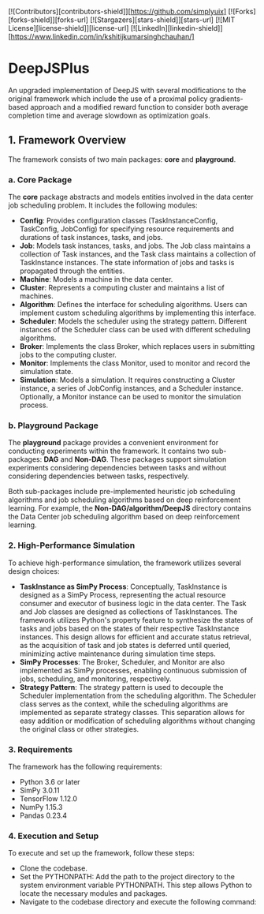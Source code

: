 <a name="readme-top"></a>
<!-- PROJECT SHIELDS -->
<!--
*** I'm using markdown "reference style" links for readability.
*** Reference links are enclosed in brackets [ ] instead of parentheses ( ).
*** See the bottom of this document for the declaration of the reference variables
*** for contributors-url, forks-url, etc. This is an optional, concise syntax you may use.
*** https://www.markdownguide.org/basic-syntax/#reference-style-links
-->
[![Contributors][contributors-shield]][https://github.com/simplyuix]
[![Forks][forks-shield]][forks-url]
[![Stargazers][stars-shield]][stars-url]
[![MIT License][license-shield]][license-url]
[![LinkedIn][linkedin-shield]][https://www.linkedin.com/in/kshitijkumarsinghchauhan/]



# DeepJSPlus
An upgraded implementation of DeepJS with several modifications to the original framework which include the use of a proximal policy gradients-based approach and a modified reward function to consider both average completion time and average slowdown as optimization goals.

## 1. Framework Overview

The framework consists of two main packages: **core** and **playground**.

### a. Core Package

The **core** package abstracts and models entities involved in the data center job scheduling problem. It includes the following modules:

- **Config**: Provides configuration classes (TaskInstanceConfig, TaskConfig, JobConfig) for specifying resource requirements and durations of task instances, tasks, and jobs.
- **Job**: Models task instances, tasks, and jobs. The Job class maintains a collection of Task instances, and the Task class maintains a collection of TaskInstance instances. The state information of jobs and tasks is propagated through the entities.
- **Machine**: Models a machine in the data center.
- **Cluster**: Represents a computing cluster and maintains a list of machines.
- **Algorithm**: Defines the interface for scheduling algorithms. Users can implement custom scheduling algorithms by implementing this interface.
- **Scheduler**: Models the scheduler using the strategy pattern. Different instances of the Scheduler class can be used with different scheduling algorithms.
- **Broker**: Implements the class Broker, which replaces users in submitting jobs to the computing cluster.
- **Monitor**: Implements the class Monitor, used to monitor and record the simulation state.
- **Simulation**: Models a simulation. It requires constructing a Cluster instance, a series of JobConfig instances, and a Scheduler instance. Optionally, a Monitor instance can be used to monitor the simulation process.

### b. Playground Package

The **playground** package provides a convenient environment for conducting experiments within the framework. It contains two sub-packages: **DAG** and **Non-DAG**. These packages support simulation experiments considering dependencies between tasks and without considering dependencies between tasks, respectively.

Both sub-packages include pre-implemented heuristic job scheduling algorithms and job scheduling algorithms based on deep reinforcement learning. For example, the **Non-DAG/algorithm/DeepJS** directory contains the Data Center job scheduling algorithm based on deep reinforcement learning.

### 2. High-Performance Simulation

To achieve high-performance simulation, the framework utilizes several design choices:

- **TaskInstance as SimPy Process**: Conceptually, TaskInstance is designed as a SimPy Process, representing the actual resource consumer and executor of business logic in the data center. The Task and Job classes are designed as collections of TaskInstances. The framework utilizes Python's property feature to synthesize the states of tasks and jobs based on the states of their respective TaskInstance instances. This design allows for efficient and accurate status retrieval, as the acquisition of task and job states is deferred until queried, minimizing active maintenance during simulation time steps.
- **SimPy Processes**: The Broker, Scheduler, and Monitor are also implemented as SimPy processes, enabling continuous submission of jobs, scheduling, and monitoring, respectively.
- **Strategy Pattern**: The strategy pattern is used to decouple the Scheduler implementation from the scheduling algorithm. The Scheduler class serves as the context, while the scheduling algorithms are implemented as separate strategy classes. This separation allows for easy addition or modification of scheduling algorithms without changing the original class or other strategies.

### 3. Requirements

The framework has the following requirements:

- Python 3.6 or later
- SimPy 3.0.11
- TensorFlow 1.12.0
- NumPy 1.15.3
- Pandas 0.23.4

### 4. Execution and Setup

To execute and set up the framework, follow these steps:

- Clone the codebase.
- Set the PYTHONPATH: Add the path to the project directory to the system environment variable PYTHONPATH. This step allows Python to locate the necessary modules and packages.
- Navigate to the codebase directory and execute the following command:
